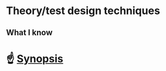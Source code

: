 # Theory/test design techniques
## What I know
# :point_up: [Synopsis](https://drive.google.com/file/d/1yBQwvaHuO3cPokBhknWA1eeJzmCUSs31/view?usp=share_link)
